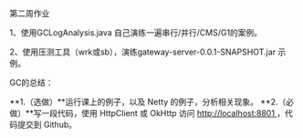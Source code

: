 第二周作业

1、使用GCLogAnalysis.java 自己演练一遍串行/并行/CMS/G1的案例。

2、使用压测工具（wrk或sb），演练gateway-server-0.0.1-SNAPSHOT.jar 示例。



GC的总结：



**1.（选做）**运行课上的例子，以及 Netty 的例子，分析相关现象。
**2.（必做）**写一段代码，使用 HttpClient 或 OkHttp 访问 [http://localhost:8801 ](http://localhost:8801/)，代码提交到 Github。


